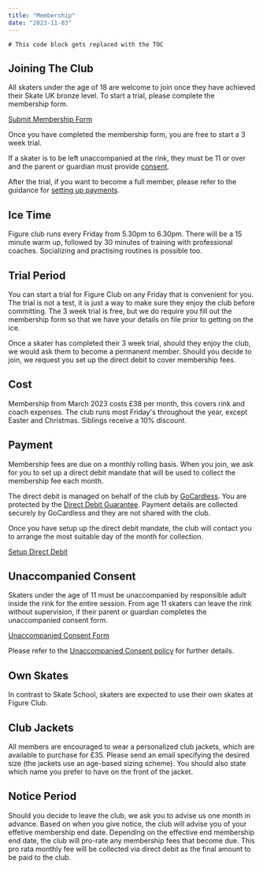 ```yaml
---
title: "Membership"
date: "2023-11-03"
---
```


```toc
# This code block gets replaced with the TOC
```

## Joining The Club

All skaters under the age of 18 are welcome to join once they have achieved their Skate UK bronze level. To start a trial, please complete the membership form.

<a class="f6 link dim br-pill ph3 pv2 mb2 dib white bg-dark-blue" href="https://airtable.com/appds0YxM7WfBSSJK/shrlsGFlsrbcEaXRG">Submit Membership Form</a>

Once you have completed the membership form, you are free to start a 3 week trial. 

If a skater is to be left unaccompanied at the rink, they must be 11 or over and the parent or guardian must provide [consent](#unaccompanied-consent).

After the trial, if you want to become a full member, please refer to the guidance for [setting up payments](#payment).

## Ice Time

Figure club runs every Friday from 5.30pm to 6.30pm. There will be a 15 minute warm up, followed by 30 minutes of training with professional coaches. Socializing and practising routines is possible too.

## Trial Period

You can start a trial for Figure Club on any Friday that is convenient for you. The trial is not a test, it is just a way to make sure they enjoy the club before committing. The 3 week trial is free, but we do require you fill out the membership form so that we have your details on file prior to getting on the ice.

Once a skater has completed their 3 week trial, should they enjoy the club, we would ask them to become a permanent member. Should you decide to join, we request you set up the direct debit to cover membership fees.

## Cost

Membership from March 2023 costs £38 per month, this covers rink and coach expenses. The club runs most Friday's throughout the year, except Easter and Christmas. Siblings receive a 10% discount.

## Payment

Membership fees are due on a monthly rolling basis. When you join, we ask for you to set up a direct debit mandate that will be used to collect the membership fee each month.

The direct debit is managed on behalf of the club by [GoCardless][]. You are protected by the [Direct Debit Guarantee][dd_guarantee]. Payment details are collected securely by GoCardless and they are not shared with the club.

Once you have setup up the direct debit mandate, the club will contact you to arrange the most suitable day of the month for collection.

<a class="f6 link dim br-pill ph3 pv2 mb2 dib white bg-dark-blue" href="https://pay.gocardless.com/AL0005G1D8K022">Setup Direct Debit</a>

## Unaccompanied Consent

Skaters under the age of 11 must be unaccompanied by responsible adult inside the rink for the entire session. From age 11 skaters can leave the rink without supervision, if their parent or guardian completes the unaccompanied consent form.

<a class="f6 link dim br-pill ph3 pv2 mb2 dib white bg-dark-blue" href="https://airtable.com/appds0YxM7WfBSSJK/shrVomFAMpRE2MrfY">Unaccompanied Consent Form</a>

Please refer to the [Unaccompanied Consent policy][unaccompanied] for further details.

## Own Skates

In contrast to Skate School, skaters are expected to use their own skates at Figure Club.</p>

## Club Jackets

All members are encouraged to wear a personalized club jackets, which are available to purchase for £35.
Please send an email specifying the desired size (the jackets use an age-based sizing scheme).
You should also state which name you prefer to have on the front of the jacket.

## Notice Period

Should you decide to leave the club, we ask you to advise us one month in advance.
Based on when you give notice, the club will advise you of your effetive membership end date.
Depending on the effective end membership end date, the club will pro-rate any membership fees that become due.
This pro rata monthly fee will be collected via direct debit as the final amount to be paid to the club.

<!-- Links -->

[gocardless]: https://gocardless.com
[dd_guarantee]: https://gocardless.com/guides/posts/dd-guarantee-in-plain-english/
[unaccompanied]: /policy/unaccompanied-skaters